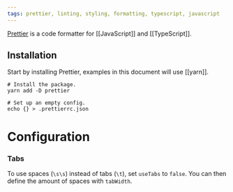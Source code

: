 ```yaml
---
tags: prettier, linting, styling, formatting, typescript, javascript
---
```


[Prettier](https://prettier.io/) is a code formatter for [[JavaScript]] and [[TypeScript]].

## Installation

Start by installing Prettier, examples in this document will use [[yarn]].

```shell
# Install the package.
yarn add -D prettier

# Set up an empty config.
echo {} > .prettierrc.json
```

# Configuration

### Tabs

To use spaces (`\s\s`) instead of tabs (`\t`), set `useTabs` to `false`.
You can then define the amount of spaces with `tabWidth`.